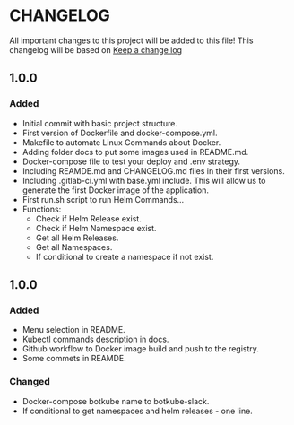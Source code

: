 # CHANGELOG

All important changes to this project will be added to this file! This changelog will be based on [Keep a change log](http://keepachangelog.com/)

## 1.0.0

### Added

* Initial commit with basic project structure.
* First version of Dockerfile and docker-compose.yml.
* Makefile to automate Linux Commands about Docker.
* Adding folder docs to put some images used in README.md.
* Docker-compose file to test your deploy and .env strategy.
* Including REAMDE.md and CHANGELOG.md files in their first versions.
* Including .gitlab-ci.yml with base.yml include. This will allow us to generate the first Docker image of the application.
* First run.sh script to run Helm Commands...
* Functions:
    * Check if Helm Release exist.
    * Check if Helm Namespace exist.
    * Get all Helm Releases.
    * Get all Namespaces.
    * If conditional to create a namespace if not exist.

## 1.0.0

### Added

* Menu selection in README.
* Kubectl commands description in docs.
* Github workflow to Docker image build and push to the registry.
* Some commets in REAMDE.

### Changed

* Docker-compose botkube name to botkube-slack.
* If conditional to get namespaces and helm releases - one line.
